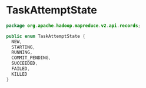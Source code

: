 # TaskAttemptState

```java
package org.apache.hadoop.mapreduce.v2.api.records;

public enum TaskAttemptState {
  NEW, 
  STARTING, 
  RUNNING, 
  COMMIT_PENDING,  
  SUCCEEDED,
  FAILED,
  KILLED
}
```